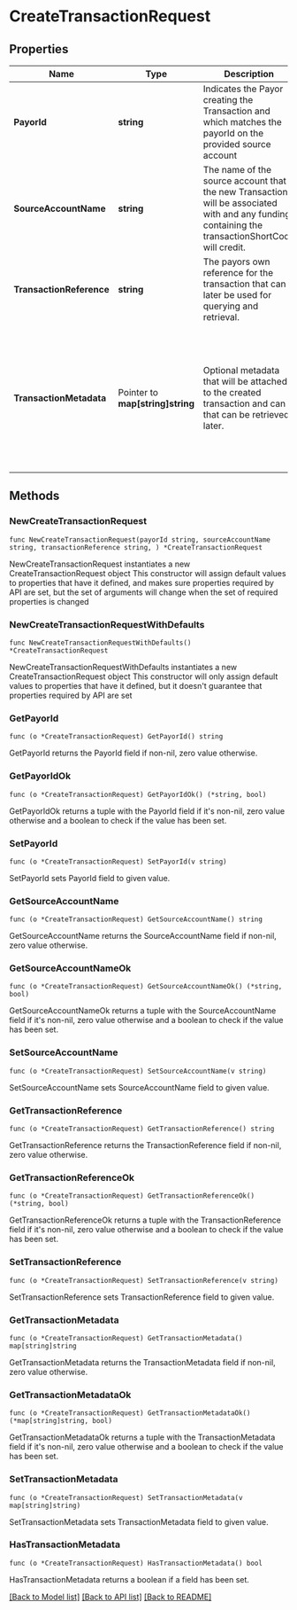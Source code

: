 # CreateTransactionRequest

## Properties

Name | Type | Description | Notes
------------ | ------------- | ------------- | -------------
**PayorId** | **string** | Indicates the Payor creating the Transaction and which matches the payorId on the provided source account | 
**SourceAccountName** | **string** | The name of the source account that the new Transaction will be associated with and any funding containing the transactionShortCode will credit.  | 
**TransactionReference** | **string** | The payors own reference for the transaction that can later be used for querying and retrieval.  | 
**TransactionMetadata** | Pointer to **map[string]string** | Optional metadata that will be attached to the created transaction and can that can be retrieved later.| The total length of all the keys and values provided in the metadata must be no more than 4000 chars.  | [optional] 

## Methods

### NewCreateTransactionRequest

`func NewCreateTransactionRequest(payorId string, sourceAccountName string, transactionReference string, ) *CreateTransactionRequest`

NewCreateTransactionRequest instantiates a new CreateTransactionRequest object
This constructor will assign default values to properties that have it defined,
and makes sure properties required by API are set, but the set of arguments
will change when the set of required properties is changed

### NewCreateTransactionRequestWithDefaults

`func NewCreateTransactionRequestWithDefaults() *CreateTransactionRequest`

NewCreateTransactionRequestWithDefaults instantiates a new CreateTransactionRequest object
This constructor will only assign default values to properties that have it defined,
but it doesn't guarantee that properties required by API are set

### GetPayorId

`func (o *CreateTransactionRequest) GetPayorId() string`

GetPayorId returns the PayorId field if non-nil, zero value otherwise.

### GetPayorIdOk

`func (o *CreateTransactionRequest) GetPayorIdOk() (*string, bool)`

GetPayorIdOk returns a tuple with the PayorId field if it's non-nil, zero value otherwise
and a boolean to check if the value has been set.

### SetPayorId

`func (o *CreateTransactionRequest) SetPayorId(v string)`

SetPayorId sets PayorId field to given value.


### GetSourceAccountName

`func (o *CreateTransactionRequest) GetSourceAccountName() string`

GetSourceAccountName returns the SourceAccountName field if non-nil, zero value otherwise.

### GetSourceAccountNameOk

`func (o *CreateTransactionRequest) GetSourceAccountNameOk() (*string, bool)`

GetSourceAccountNameOk returns a tuple with the SourceAccountName field if it's non-nil, zero value otherwise
and a boolean to check if the value has been set.

### SetSourceAccountName

`func (o *CreateTransactionRequest) SetSourceAccountName(v string)`

SetSourceAccountName sets SourceAccountName field to given value.


### GetTransactionReference

`func (o *CreateTransactionRequest) GetTransactionReference() string`

GetTransactionReference returns the TransactionReference field if non-nil, zero value otherwise.

### GetTransactionReferenceOk

`func (o *CreateTransactionRequest) GetTransactionReferenceOk() (*string, bool)`

GetTransactionReferenceOk returns a tuple with the TransactionReference field if it's non-nil, zero value otherwise
and a boolean to check if the value has been set.

### SetTransactionReference

`func (o *CreateTransactionRequest) SetTransactionReference(v string)`

SetTransactionReference sets TransactionReference field to given value.


### GetTransactionMetadata

`func (o *CreateTransactionRequest) GetTransactionMetadata() map[string]string`

GetTransactionMetadata returns the TransactionMetadata field if non-nil, zero value otherwise.

### GetTransactionMetadataOk

`func (o *CreateTransactionRequest) GetTransactionMetadataOk() (*map[string]string, bool)`

GetTransactionMetadataOk returns a tuple with the TransactionMetadata field if it's non-nil, zero value otherwise
and a boolean to check if the value has been set.

### SetTransactionMetadata

`func (o *CreateTransactionRequest) SetTransactionMetadata(v map[string]string)`

SetTransactionMetadata sets TransactionMetadata field to given value.

### HasTransactionMetadata

`func (o *CreateTransactionRequest) HasTransactionMetadata() bool`

HasTransactionMetadata returns a boolean if a field has been set.


[[Back to Model list]](../README.md#documentation-for-models) [[Back to API list]](../README.md#documentation-for-api-endpoints) [[Back to README]](../README.md)



